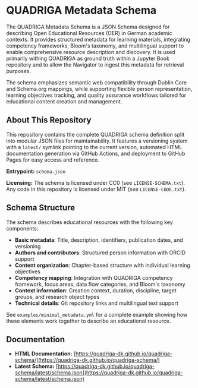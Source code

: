 # QUADRIGA Metadata Schema

The QUADRIGA Metadata Schema is a JSON Schema designed for describing Open Educational Resources (OER) in German academic contexts. It provides structured metadata for learning materials, integrating competency frameworks, Bloom's taxonomy, and multilingual support to enable comprehensive resource description and discovery. It is used primarily withing QUADRIGA as ground truth within a Jupyter Book repository and to allow the Navigator to ingest this metadata for retrieval purposes.

The schema emphasizes semantic web compatibility through Dublin Core and Schema.org mappings, while supporting flexible person representation, learning objectives tracking, and quality assurance workflows tailored for educational content creation and management.

## About This Repository

This repository contains the complete QUADRIGA schema definition split into modular JSON files for maintainability. It features a versioning system with a `latest/` symlink pointing to the current version, automated HTML documentation generation via GitHub Actions, and deployment to GitHub Pages for easy access and reference.

**Entrypoint:** `schema.json`

**Licensing:** The schema is licensed under CC0 (see `LICENSE-SCHEMA.txt`). Any code in this repository is licensed under MIT (see `LICENSE-CODE.txt`).

## Schema Structure

The schema describes educational resources with the following key components:

- **Basic metadata**: Title, description, identifiers, publication dates, and versioning
- **Authors and contributors**: Structured person information with ORCID support
- **Content organization**: Chapter-based structure with individual learning objectives
- **Competency mapping**: Integration with QUADRIGA competency framework, focus areas, data flow categories, and Bloom's taxonomy
- **Context information**: Creation context, duration, discipline, target groups, and research object types
- **Technical details**: Git repository links and multilingual text support

See `examples/minimal_metadata.yml` for a complete example showing how these elements work together to describe an educational resource.

## Documentation

- **HTML Documentation:** [https://quadriga-dk.github.io/quadriga-schema/](https://quadriga-dk.github.io/quadriga-schema/)
- **Latest Schema:** [https://quadriga-dk.github.io/quadriga-schema/latest/schema.json](https://quadriga-dk.github.io/quadriga-schema/latest/schema.json)
